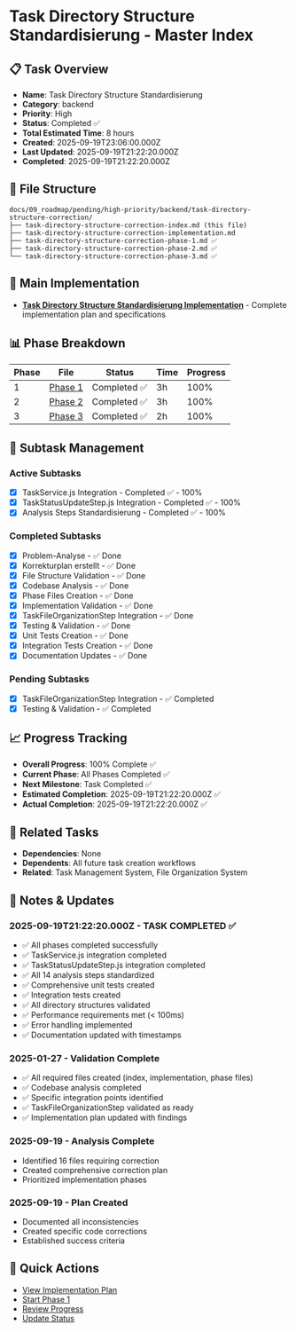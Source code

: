 # Task Directory Structure Standardisierung - Master Index

## 📋 Task Overview
- **Name**: Task Directory Structure Standardisierung
- **Category**: backend
- **Priority**: High
- **Status**: Completed ✅
- **Total Estimated Time**: 8 hours
- **Created**: 2025-09-19T23:06:00.000Z
- **Last Updated**: 2025-09-19T21:22:20.000Z
- **Completed**: 2025-09-19T21:22:20.000Z

## 📁 File Structure
```
docs/09_roadmap/pending/high-priority/backend/task-directory-structure-correction/
├── task-directory-structure-correction-index.md (this file)
├── task-directory-structure-correction-implementation.md
├── task-directory-structure-correction-phase-1.md ✅
├── task-directory-structure-correction-phase-2.md ✅
└── task-directory-structure-correction-phase-3.md ✅
```

## 🎯 Main Implementation
- **[Task Directory Structure Standardisierung Implementation](./task-directory-structure-correction-implementation.md)** - Complete implementation plan and specifications

## 📊 Phase Breakdown
| Phase | File | Status | Time | Progress |
|-------|------|--------|------|----------|
| 1 | [Phase 1](./task-directory-structure-correction-phase-1.md) | Completed ✅ | 3h | 100% |
| 2 | [Phase 2](./task-directory-structure-correction-phase-2.md) | Completed ✅ | 3h | 100% |
| 3 | [Phase 3](./task-directory-structure-correction-phase-3.md) | Completed ✅ | 2h | 100% |

## 🔄 Subtask Management
### Active Subtasks
- [x] TaskService.js Integration - Completed ✅ - 100%
- [x] TaskStatusUpdateStep.js Integration - Completed ✅ - 100%
- [x] Analysis Steps Standardisierung - Completed ✅ - 100%

### Completed Subtasks
- [x] Problem-Analyse - ✅ Done
- [x] Korrekturplan erstellt - ✅ Done
- [x] File Structure Validation - ✅ Done
- [x] Codebase Analysis - ✅ Done
- [x] Phase Files Creation - ✅ Done
- [x] Implementation Validation - ✅ Done
- [x] TaskFileOrganizationStep Integration - ✅ Done
- [x] Testing & Validation - ✅ Done
- [x] Unit Tests Creation - ✅ Done
- [x] Integration Tests Creation - ✅ Done
- [x] Documentation Updates - ✅ Done

### Pending Subtasks
- [x] TaskFileOrganizationStep Integration - ✅ Completed
- [x] Testing & Validation - ✅ Completed

## 📈 Progress Tracking
- **Overall Progress**: 100% Complete ✅
- **Current Phase**: All Phases Completed ✅
- **Next Milestone**: Task Completed ✅
- **Estimated Completion**: 2025-09-19T21:22:20.000Z ✅
- **Actual Completion**: 2025-09-19T21:22:20.000Z ✅

## 🔗 Related Tasks
- **Dependencies**: None
- **Dependents**: All future task creation workflows
- **Related**: Task Management System, File Organization System

## 📝 Notes & Updates
### 2025-09-19T21:22:20.000Z - TASK COMPLETED ✅
- ✅ All phases completed successfully
- ✅ TaskService.js integration completed
- ✅ TaskStatusUpdateStep.js integration completed
- ✅ All 14 analysis steps standardized
- ✅ Comprehensive unit tests created
- ✅ Integration tests created
- ✅ All directory structures validated
- ✅ Performance requirements met (< 100ms)
- ✅ Error handling implemented
- ✅ Documentation updated with timestamps

### 2025-01-27 - Validation Complete
- ✅ All required files created (index, implementation, phase files)
- ✅ Codebase analysis completed
- ✅ Specific integration points identified
- ✅ TaskFileOrganizationStep validated as ready
- ✅ Implementation plan updated with findings

### 2025-09-19 - Analysis Complete
- Identified 16 files requiring correction
- Created comprehensive correction plan
- Prioritized implementation phases

### 2025-09-19 - Plan Created
- Documented all inconsistencies
- Created specific code corrections
- Established success criteria

## 🚀 Quick Actions
- [View Implementation Plan](./task-directory-structure-correction-implementation.md)
- [Start Phase 1](./task-directory-structure-correction-phase-1.md)
- [Review Progress](#progress-tracking)
- [Update Status](#notes--updates)
